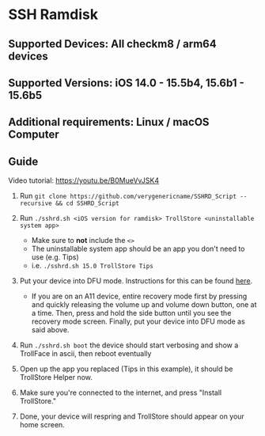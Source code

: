 # SSH Ramdisk

## Supported Devices: All checkm8 / arm64 devices

## Supported Versions: iOS 14.0 - 15.5b4, 15.6b1 - 15.6b5

## Additional requirements: Linux / macOS Computer

## Guide

Video tutorial: https://youtu.be/B0MueVvJSK4

1. Run `git clone https://github.com/verygenericname/SSHRD_Script --recursive && cd SSHRD_Script`

2. Run `./sshrd.sh <iOS version for ramdisk> TrollStore <uninstallable system app>`
    - Make sure to **not** include the `<>`
    - The uninstallable system app should be an app you don't need to use (e.g. Tips)
    - i.e. `./sshrd.sh 15.0 TrollStore Tips`

3. Put your device into DFU mode. Instructions for this can be found [here](https://www.theiphonewiki.com/wiki/DFU_Mode#iPhone.2C_iPad.2C_iPod_touch).
    - If you are on an A11 device, entire recovery mode first by pressing and quickly releasing the volume up and volume down button, one at a time. Then, press and hold the side button until you see the recovery mode screen. Finally, put your device into DFU mode as said above.  
   
4. Run `./sshrd.sh boot` the device should start verbosing and show a TrollFace in ascii, then reboot eventually

5. Open up the app you replaced (Tips in this example), it should be TrollStore Helper now.

6. Make sure you're connected to the internet, and press "Install TrollStore."

7. Done, your device will respring and TrollStore should appear on your home screen.